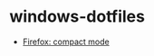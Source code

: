 # windows-dotfiles

- [Firefox: compact mode](https://support.mozilla.org/en-US/kb/compact-mode-workaround-firefox)
